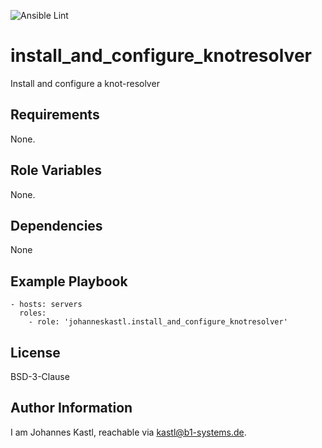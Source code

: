 ![Ansible Lint](https://github.com/johanneskastl/ansible-role-install_and_configure_knotresolver/workflows/Ansible%20Lint/badge.svg)

install_and_configure_knotresolver
=========

Install and configure a knot-resolver

Requirements
------------

None.

Role Variables
--------------

None.

Dependencies
------------

None

Example Playbook
----------------

    - hosts: servers
      roles:
        - role: 'johanneskastl.install_and_configure_knotresolver'

License
-------

BSD-3-Clause

Author Information
------------------

I am Johannes Kastl, reachable via kastl@b1-systems.de.
